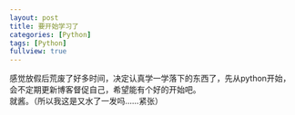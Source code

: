 ```yaml
---
layout: post
title: 要开始学习了
categories: [Python]
tags: [Python]
fullview: true
---
```


感觉放假后荒废了好多时间，决定认真学一学落下的东西了，先从python开始，会不定期更新博客督促自己，希望能有个好的开始吧。<br>
就酱。（所以我这是又水了一发吗……紧张）
